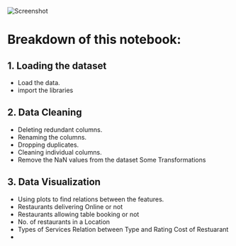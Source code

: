 ![Screenshot](thebridgechronicle_2021-02_5fe97c2f-8c88-41b9-aeae-7cf314dce724_zomato_1200x600.avif)

# Breakdown of this notebook:



## 1. Loading the dataset
*  Load the data.
* import the libraries


## 2.  Data Cleaning
*  Deleting redundant columns.
* Renaming the columns.
* Dropping duplicates.
* Cleaning individual columns.
* Remove the NaN values from the dataset Some Transformations




## 3. Data Visualization
*  Using plots to find relations between the features.
*  Restaurants delivering Online or not
* Restaurants allowing table booking or not
*  No. of restaurants in a Location
* Types of Services Relation between Type and Rating Cost of Restuarant 
* 

